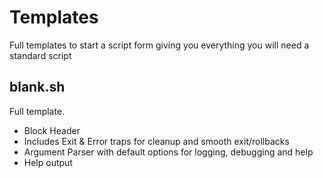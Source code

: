 # Templates
Full templates to start a script form giving you everything you will need a standard script

## blank.sh
Full template.
* Block Header
* Includes Exit & Error traps for cleanup and smooth exit/rollbacks
* Argument Parser with default options for logging, debugging and help
* Help output
